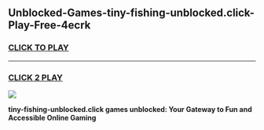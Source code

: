 
## Unblocked-Games-tiny-fishing-unblocked.click-Play-Free-4ecrk
<h3>
<a href="https://premium76.site?title=tiny-fishing-unblocked.click&ref=20M">CLICK TO PLAY</a></h3>
<hr>

<h3>
<a href="https://premium76.site?title=tiny-fishing-unblocked.click&ref=20M">CLICK 2 PLAY</a>
  
</h3>

<a href="https://premium76.site?title=tiny-fishing-unblocked.click&ref=19M"><img src="https://clearcache.store/games.png"></a>


**tiny-fishing-unblocked.click games unblocked: Your Gateway to Fun and Accessible Online Gaming**
